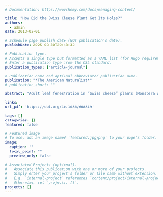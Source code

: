 ```yaml
---
# Documentation: https://wowchemy.com/docs/managing-content/

title: "How Did the Swiss Cheese Plant Get Its Holes?"
authors: 
  - admin
date: 2013-02-01

# Schedule page publish date (NOT publication's date).
publishDate: 2025-08-30T20:43:32

# Publication type.
# Accepts a single type but formatted as a YAML list (for Hugo requirements).
# Enter a publication type from the CSL standard.
publication_types: ["article-journal"]

# Publication name and optional abbreviated publication name.
publication: "*The American Naturalist*"
# publication_short: ""

abstract: "Adult leaf fenestration in “Swiss cheese” plants (Monstera Adans.) is an unusual leaf shape trait lacking a convincing evolutionary explanation. Monstera are secondary hemiepiphytes that inhabit the understory of tropical rainforests, where photosynthesis from sunﬂecks often makes up a large proportion of daily carbon assimilation. Here I present a simple model of leaf-level photosynthesis and whole-plant canopy dynamics in a stochastic light environment. The model demonstrates that leaf fenestration can reduce the variance in plant growth and thereby increase geometric mean ﬁtness. This growth-variance hypothesis also suggests explanations for conspicuous ontogenetic changes in leaf morphology (heteroblasty) in Monstera, as well as the absence of leaf fenestration in cooccurring juvenile tree species. The model provides a testable hypothesis of the adaptive signiﬁcance of a unique leaf shape and illustrates how variance in growth rate could be an important factor shaping plant morphology and physiology."

links:
url_pdf: 'https://doi.org/10.1086/668819'

tags: []
categories: []
featured: false

# Featured image
# To use, add an image named `featured.jpg/png` to your page's folder. 
image:
  caption: ''
  focal_point: ""
  preview_only: false

# Associated Projects (optional).
#   Associate this publication with one or more of your projects.
#   Simply enter your project's folder or file name without extension.
#   E.g. `internal-project` references `content/project/internal-project/index.md`.
#   Otherwise, set `projects: []`.
projects: []
---
```

